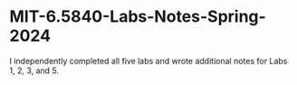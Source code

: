 # MIT-6.5840-Labs-Notes-Spring-2024
I independently completed all five labs and wrote additional notes for Labs 1, 2, 3, and 5.
